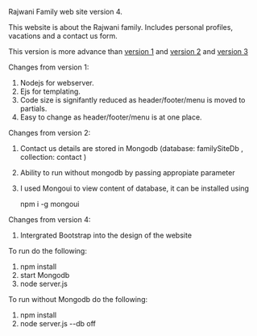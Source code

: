 Rajwani Family web site version 4. 

This website is about the Rajwani family. Includes personal profiles, vacations and a contact us form. 

This version is more advance than [version 1](https://github.com/RuheeRajwani/FamilySite-1 "version 1.") and [version 2](https://github.com/RuheeRajwani/FamilySite-2 "version 2.") and [version 3](https://github.com/RuheeRajwani/FamilySite-3 "version 3.")

Changes from version 1:
1. Nodejs for webserver.
2. Ejs for templating.
3. Code size is signifantly reduced as header/footer/menu is moved to partials.
4. Easy to change as header/footer/menu is at one place.

Changes from version 2:
1. Contact us details are stored in Mongodb (database: familySiteDb , collection: contact )
2. Ability to run without mongodb by passing appropiate parameter
3. I used Mongoui to view content of database, it can be installed using

    npm i -g mongoui
  
Changes from version 4:
1. Intergrated Bootstrap into the design of the website


To run do the following:
1. npm install
2. start Mongodb
3. node server.js

To run without Mongodb do the following:
1. npm install
2. node server.js --db off

